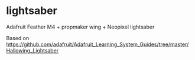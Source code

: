 # lightsaber

Adafruit Feather M4 + propmaker wing + Neopixel lightsaber

Based on https://github.com/adafruit/Adafruit_Learning_System_Guides/tree/master/Hallowing_Lightsaber

